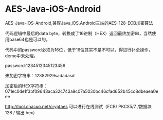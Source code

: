 # AES-Java-iOS-Android
AES-Java-iOS-Android,兼容Java,iOS,Android三端的AES-128-ECB加密算法

代码逻辑中最后的data byte，转换成了16进制（HEX）返回最终加密串，当然使用base64也是可以的。

代码中的password必须为16位，低于16位其实不是不可以，得进行补全操作，demo中未处理。

password:1234512345123456

未加密字符串：12382929sadadasd

加密后的HEX字符串：071ec0de1f3bf09643aca32c743a9c07a5030bc46cfad652b45cc8dbeaea0eee

http://tool.chacuo.net/cryptaes 可以进行在线测试（ECB/ PKCS5/7 /数据块128 / 输出 hex）